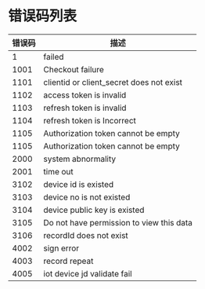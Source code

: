 # 错误码列表
|  错误码    | 描述                                       |
| ---- |------------------------------------------|
|   1   | failed                                   |
|   1001   | Checkout failure                         |
|   1101   | clientid or client_secret does not exist |
|   1102   | access token is invalid                  |
|   1103   | refresh token is invalid                 |
|   1104   | refresh token is  Incorrect              |
|   1105   | Authorization token cannot be empty      |
|   1105   | Authorization token cannot be empty      |
|   2000   | system abnormality                       |
|   2001   | time out                                 |
|   3102   | device id is existed                     |
|   3103   | device no is not existed                 |
|   3104   | device public key is existed             |
|   3105   | Do not have permission to view this data             |
|   3106   | recordId does not exist             |
|   4002   | sign error                               |
|   4003   | record repeat                            |
|   4005   | iot device jd validate fail              |
